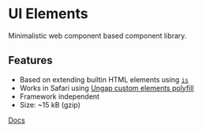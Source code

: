 # UI Elements

Minimalistic web component based component library.

## Features

- Based on extending builtin HTML elements using [`is`](https://developer.mozilla.org/en-US/docs/Web/HTML/Global_attributes/is)
- Works in Safari using [Ungap custom elements polyfill](https://www.npmjs.com/package/@ungap/custom-elements)
- Framework independent
- Size: ~15 kB (gzip)

[Docs](https://mucsi96.github.io/ui-elements)
